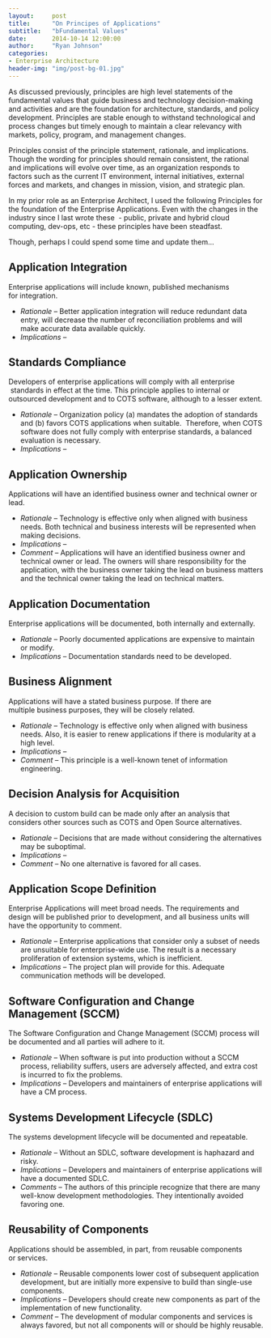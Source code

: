 ```yaml
---
layout:     post
title:      "On Principes of Applications"
subtitle:   "bFundamental Values"
date:       2014-10-14 12:00:00
author:     "Ryan Johnson"
categories:
- Enterprise Architecture
header-img: "img/post-bg-01.jpg"
---
```


<p>As discussed previously, principles are high level statements of the fundamental values that guide business and technology decision-making and activities and are the foundation for architecture, standards, and policy development. Principles are stable enough to withstand technological and process changes but timely enough to maintain a clear relevancy with markets, policy, program, and management changes.

Principles consist of the principle statement, rationale, and implications. Though the wording for principles should remain consistent, the rational and implications will evolve over time, as an organization responds to factors such as the current IT environment, internal initiatives, external forces and markets, and changes in mission, vision, and strategic plan.

In my prior role as an Enterprise Architect, I used the following Principles for the foundation of the Enterprise Applications. Even with the changes in the industry since I last wrote these  - public, private and hybrid cloud computing, dev-ops, etc - these principles have been steadfast.

Though, perhaps I could spend some time and update them...</p>
<h2>Application Integration</h2>
Enterprise applications will include known, published mechanisms for integration.
<ul>
	<li><em>Rationale – </em>Better application integration will reduce redundant data entry, will decrease the number of reconciliation problems and will make accurate data available quickly.</li>
	<li><em>Implications –</em></li>
</ul>
<h2 class="section-heading">Standards Compliance</h2>
Developers of enterprise applications will comply with all enterprise  standards in effect at the time. This principle applies to internal or outsourced development and to COTS software, although to a lesser extent.
<ul>
	<li><em>Rationale – </em>Organization policy (a) mandates the adoption of standards and (b) favors COTS applications when suitable.  Therefore, when COTS software does not fully comply with enterprise standards, a balanced evaluation is necessary.</li>
	<li><em>Implications –</em></li>
</ul>
<h2 class="section-heading">Application Ownership</h2>
Applications will have an identified business owner and technical owner or lead.
<ul>
	<li><em>Rationale – </em>Technology is effective only when aligned with business needs. Both technical and business interests will be represented when making decisions.</li>
	<li><em>Implications –</em></li>
	<li><em>Comment – </em>Applications will have an identified business owner and technical owner or lead. The owners will share responsibility for the application, with the business owner taking the lead on business matters and the technical owner taking the lead on technical matters.</li>
</ul>
<h2 class="section-heading">Application Documentation</h2>
Enterprise applications will be documented, both internally and externally.
<ul>
	<li><em>Rationale – </em>Poorly documented applications are expensive to maintain or modify.</li>
	<li><em>Implications – </em>Documentation standards need to be developed.</li>
</ul>
<h2 class="section-heading">Business Alignment</h2>
Applications will have a stated business purpose. If there are multiple business purposes, they will be closely related.
<ul>
	<li><em>Rationale – </em>Technology is effective only when aligned with business needs. Also, it is easier to renew applications if there is modularity at a high level.</li>
	<li><em>Implications –</em></li>
	<li><em>Comment – </em>This principle is a well-known tenet of information engineering.</li>
</ul>
<h2 class="section-heading">Decision Analysis for Acquisition</h2>
A decision to custom build can be made only after an analysis that considers other sources such as COTS and Open Source alternatives.
<ul>
	<li><em>Rationale – </em>Decisions that are made without considering the alternatives may be suboptimal.</li>
	<li><em>Implications – </em></li>
	<li><em>Comment – </em>No one alternative is favored for all cases.</li>
</ul>
<h2 class="section-heading">Application Scope Definition</h2>
Enterprise Applications will meet broad needs. The requirements and design will be published prior to development, and all business units will have the opportunity to comment.
<ul>
	<li><em>Rationale – </em>Enterprise applications that consider only a subset of needs are unsuitable for enterprise-wide use. The result is a necessary proliferation of extension systems, which is inefficient.</li>
	<li><em>Implications – </em>The project plan will provide for this. Adequate communication methods will be developed.</li>
</ul>
<h2 class="section-heading">Software Configuration and Change Management (SCCM)</h2>
The Software Configuration and Change Management (SCCM) process will be documented and all parties will adhere to it.
<ul>
	<li><em>Rationale – </em>When software is put into production without a SCCM process, reliability suffers, users are adversely affected, and extra cost is incurred to fix the problems.</li>
	<li><em>Implications – </em>Developers and maintainers of enterprise applications will have a CM process.</li>
</ul>
<h2 class="section-heading">Systems Development Lifecycle (SDLC)</h2>
The systems development lifecycle will be documented and repeatable.
<ul>
	<li><em>Rationale – </em>Without an SDLC, software development is haphazard and risky.</li>
	<li><em>Implications – </em>Developers and maintainers of enterprise applications will have a documented SDLC.</li>
	<li><em>Comments – </em>The authors of this principle recognize that there are many well-know development methodologies. They intentionally avoided favoring one.</li>
</ul>
<h2 class="section-heading">Reusability of Components</h2>
Applications should be assembled, in part, from reusable components or services.
<ul>
	<li><em>Rationale – </em>Reusable components lower cost of subsequent application development, but are initially more expensive to build than single-use components.</li>
	<li><em>Implications – </em>Developers should create new components as part of the implementation of new functionality.</li>
	<li><em>Comment – </em>The development of modular components and services is always favored, but not all components will or should be highly reusable.</li>
</ul>